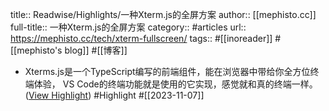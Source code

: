 title:: Readwise/Highlights/一种Xterm.js的全屏方案
author:: [[mephisto.cc]]
full-title:: 一种Xterm.js的全屏方案
category:: #articles
url:: https://mephisto.cc/tech/xterm-fullscreen/
tags:: #[[inoreader]] #[[mephisto\'s blog]] #[[博客]]

- Xterms.js是一个TypeScript编写的前端组件，能在浏览器中带给你全方位终端体验， VS Code的终端功能就是使用的它实现，感觉就和真的终端一样。 ([View Highlight](https://read.readwise.io/read/01hektyd62gfxkdg003k3y2162)) #Highlight #[[2023-11-07]]